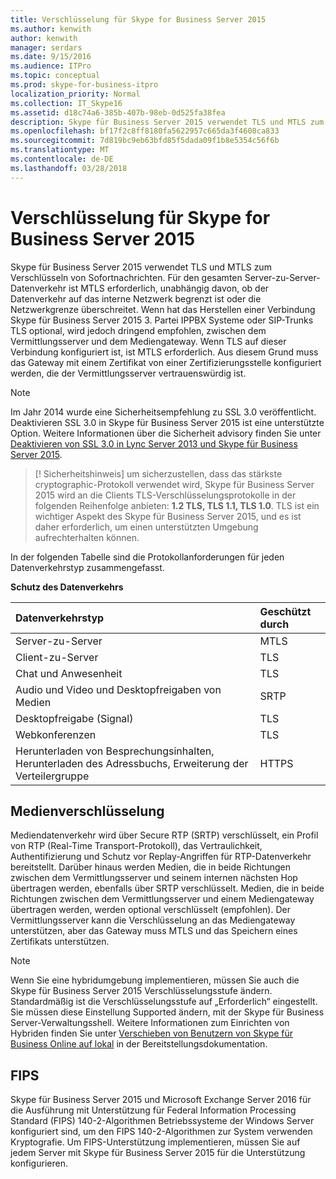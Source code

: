 ```yaml
---
title: Verschlüsselung für Skype for Business Server 2015
ms.author: kenwith
author: kenwith
manager: serdars
ms.date: 9/15/2016
ms.audience: ITPro
ms.topic: conceptual
ms.prod: skype-for-business-itpro
localization_priority: Normal
ms.collection: IT_Skype16
ms.assetid: d18c74a6-385b-407b-98eb-0d525fa38fea
description: Skype für Business Server 2015 verwendet TLS und MTLS zum Verschlüsseln von Sofortnachrichten. Für den gesamten Server-zu-Server-Datenverkehr ist MTLS erforderlich, unabhängig davon, ob der Datenverkehr auf das interne Netzwerk begrenzt ist oder die Netzwerkgrenze überschreitet. Wenn hat das Herstellen einer Verbindung Skype für Business Server 2015 3. Partei IPPBX Systeme oder SIP-Trunks TLS optional, wird jedoch dringend empfohlen, zwischen dem Vermittlungsserver und dem Mediengateway. Wenn TLS auf dieser Verbindung konfiguriert ist, ist MTLS erforderlich. Aus diesem Grund muss das Gateway mit einem Zertifikat von einer Zertifizierungsstelle konfiguriert werden, die der Vermittlungsserver vertrauenswürdig ist.
ms.openlocfilehash: bf17f2c8ff8180fa5622957c665da3f4608ca833
ms.sourcegitcommit: 7d819bc9eb63bfd85f5dada09f1b8e5354c56f6b
ms.translationtype: MT
ms.contentlocale: de-DE
ms.lasthandoff: 03/28/2018
---
```

# <a name="encryption-for-skype-for-business-server-2015"></a>Verschlüsselung für Skype for Business Server 2015
 
Skype für Business Server 2015 verwendet TLS und MTLS zum Verschlüsseln von Sofortnachrichten. Für den gesamten Server-zu-Server-Datenverkehr ist MTLS erforderlich, unabhängig davon, ob der Datenverkehr auf das interne Netzwerk begrenzt ist oder die Netzwerkgrenze überschreitet. Wenn hat das Herstellen einer Verbindung Skype für Business Server 2015 3. Partei IPPBX Systeme oder SIP-Trunks TLS optional, wird jedoch dringend empfohlen, zwischen dem Vermittlungsserver und dem Mediengateway. Wenn TLS auf dieser Verbindung konfiguriert ist, ist MTLS erforderlich. Aus diesem Grund muss das Gateway mit einem Zertifikat von einer Zertifizierungsstelle konfiguriert werden, die der Vermittlungsserver vertrauenswürdig ist.
  
> [!NOTE]
> Im Jahr 2014 wurde eine Sicherheitsempfehlung zu SSL 3.0 veröffentlicht. Deaktivieren SSL 3.0 in Skype für Business Server 2015 ist eine unterstützte Option. Weitere Informationen über die Sicherheit advisory finden Sie unter [Deaktivieren von SSL 3.0 in Lync Server 2013 und Skype für Business Server 2015](https://blogs.technet.microsoft.com/uclobby/2014/10/22/disabling-ssl-3-0-in-lync-server-2013/). 
  
> [! Sicherheitshinweis] um sicherzustellen, dass das stärkste cryptographic-Protokoll verwendet wird, Skype für Business Server 2015 wird an die Clients TLS-Verschlüsselungsprotokolle in der folgenden Reihenfolge anbieten: **1.2 TLS, TLS 1.1, TLS 1.0**. TLS ist ein wichtiger Aspekt des Skype für Business Server 2015, und es ist daher erforderlich, um einen unterstützten Umgebung aufrechterhalten können. 
  
In der folgenden Tabelle sind die Protokollanforderungen für jeden Datenverkehrstyp zusammengefasst. 
  
**Schutz des Datenverkehrs**

|**Datenverkehrstyp**|**Geschützt durch**|
|:-----|:-----|
|Server-zu-Server  <br/> |MTLS  <br/> |
|Client-zu-Server  <br/> |TLS  <br/> |
|Chat und Anwesenheit  <br/> |TLS  <br/> |
|Audio und Video und Desktopfreigaben von Medien  <br/> |SRTP  <br/> |
|Desktopfreigabe (Signal)  <br/> |TLS  <br/> |
|Webkonferenzen  <br/> |TLS  <br/> |
|Herunterladen von Besprechungsinhalten, Herunterladen des Adressbuchs, Erweiterung der Verteilergruppe  <br/> |HTTPS  <br/> |
   
## <a name="media-encryption"></a>Medienverschlüsselung

Mediendatenverkehr wird über Secure RTP (SRTP) verschlüsselt, ein Profil von RTP (Real-Time Transport-Protokoll), das Vertraulichkeit, Authentifizierung und Schutz vor Replay-Angriffen für RTP-Datenverkehr bereitstellt. Darüber hinaus werden Medien, die in beide Richtungen zwischen dem Vermittlungsserver und seinem internen nächsten Hop übertragen werden, ebenfalls über SRTP verschlüsselt. Medien, die in beide Richtungen zwischen dem Vermittlungsserver und einem Mediengateway übertragen werden, werden optional verschlüsselt (empfohlen). Der Vermittlungsserver kann die Verschlüsselung an das Mediengateway unterstützen, aber das Gateway muss MTLS und das Speichern eines Zertifikats unterstützen.
  
> [!NOTE]
> Wenn Sie eine hybridumgebung implementieren, müssen Sie auch die Skype für Business Server 2015 Verschlüsselungsstufe ändern. Standardmäßig ist die Verschlüsselungsstufe auf „Erforderlich“ eingestellt. Sie müssen diese Einstellung Supported ändern, mit der Skype für Business Server-Verwaltungsshell. Weitere Informationen zum Einrichten von Hybriden finden Sie unter [Verschieben von Benutzern von Skype für Business Online auf lokal](../../skype-for-business-hybrid-solutions/deploy-hybrid-connectivity/move-users-from-skype-for-business-online-to-on-premises.md) in der Bereitstellungsdokumentation.
  
## <a name="fips"></a>FIPS

Skype für Business Server 2015 und Microsoft Exchange Server 2016 für die Ausführung mit Unterstützung für Federal Information Processing Standard (FIPS) 140-2-Algorithmen Betriebssysteme der Windows Server konfiguriert sind, um den FIPS 140-2-Algorithmen zur System verwenden Kryptografie. Um FIPS-Unterstützung implementieren, müssen Sie auf jedem Server mit Skype für Business Server 2015 für die Unterstützung konfigurieren.
  

